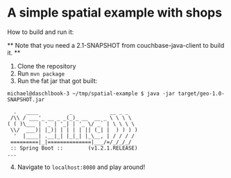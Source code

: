 A simple spatial example with shops
===================================

How to build and run it:

** Note that you need a 2.1-SNAPSHOT from couchbase-java-client to build it. **

1. Clone the repository
2. Run `mvn package`
3. Run the fat jar that got built:

```
michael@daschlbook-3 ~/tmp/spatial-example $ java -jar target/geo-1.0-SNAPSHOT.jar

  .   ____          _            __ _ _
 /\\ / ___'_ __ _ _(_)_ __  __ _ \ \ \ \
( ( )\___ | '_ | '_| | '_ \/ _` | \ \ \ \
 \\/  ___)| |_)| | | | | || (_| |  ) ) ) )
  '  |____| .__|_| |_|_| |_\__, | / / / /
 =========|_|==============|___/=/_/_/_/
 :: Spring Boot ::        (v1.2.1.RELEASE)
...
```

4. Navigate to `localhost:8080` and play around!
